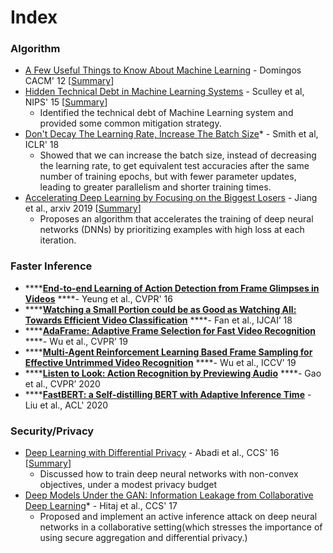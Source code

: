 # Index

### Algorithm

* [A Few Useful Things to Know About Machine Learning](https://homes.cs.washington.edu/~pedrod/papers/cacm12.pdf) - Domingos CACM' 12 \[[Summary](https://xzhu0027.gitbook.io/blog/ml-system/ml)\]
* [Hidden Technical Debt in Machine Learning Systems](https://papers.nips.cc/paper/5656-hidden-technical-debt-in-machine-learning-systems.pdf) - Sculley et al, NIPS' 15 \[[Summary](https://xzhu0027.gitbook.io/blog/ml-system/hidden-technical-debt-in-machine-learning-systems)\]
  * Identified the technical debt of Machine Learning system and provided some common mitigation strategy.
* [Don't Decay The Learning Rate, Increase The Batch Size](https://openreview.net/pdf?id=B1Yy1BxCZ)\* - Smith et al, ICLR' 18 
  * Showed that we can increase the batch size, instead of decreasing the learning rate, to get equivalent test accuracies after the same number of training epochs, but with fewer parameter updates, leading to greater parallelism and shorter training times.
* [Accelerating Deep Learning by Focusing on the Biggest Losers](https://arxiv.org/abs/1910.00762) - Jiang et al., arxiv 2019 \[[Summary](https://xzhu0027.gitbook.io/blog/ml-system/accelerating-deep-learning-by-focusing-on-the-biggest-losers)\]
  * Proposes an algorithm that accelerates the training of deep neural networks \(DNNs\) by prioritizing examples with high loss at each iteration. 



### Faster Inference

* \*\*\*\*[**End-to-end Learning of Action Detection from Frame Glimpses in Videos**](https://arxiv.org/pdf/1511.06984.pdf) ****- Yeung et al., CVPR' 16
* \*\*\*\*[**Watching a Small Portion could be as Good as Watching All: Towards Efficient Video Classification**](https://www.ijcai.org/Proceedings/2018/0098.pdf) ****- Fan et al., IJCAI’ 18
* \*\*\*\*[**AdaFrame: Adaptive Frame Selection for Fast Video Recognition**](https://arxiv.org/abs/1811.12432) ****- Wu et al., CVPR’ 19
* \*\*\*\*[**Multi-Agent Reinforcement Learning Based Frame Sampling for Effective Untrimmed Video Recognition**](https://arxiv.org/abs/1907.13369) ****- Wu et al., ICCV’ 19
* \*\*\*\*[**Listen to Look: Action Recognition by Previewing Audio**](https://arxiv.org/abs/1912.04487) ****- Gao et al., CVPR’ 2020
* \*\*\*\*[**FastBERT: a Self-distilling BERT with Adaptive Inference Time**](https://www.aclweb.org/anthology/2020.acl-main.537.pdf) - Liu et al., ACL' 2020

### Security/Privacy 

* [Deep Learning with Differential Privacy](https://arxiv.org/pdf/1607.00133.pdf) - Abadi et al., CCS' 16 \[[Summary](https://xzhu0027.gitbook.io/blog/machine-learning/dl-fl-with-differential-privacy)\]
  * Discussed how to train deep neural networks with non-convex objectives, under a modest privacy budget
* [Deep Models Under the GAN: Information Leakage from Collaborative Deep Learning](https://arxiv.org/abs/1702.07464)\* - Hitaj et al., CCS' 17
  * Proposed and implement an active inference attack on deep neural networks in a collaborative setting\(which stresses the importance of using secure aggregation and differential privacy.\)

